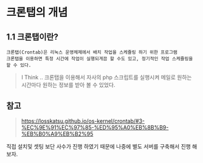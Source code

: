 # 크론탭의 개념

## 1.1 크론탭이란?
```
크론탭(Crontab)은 리눅스 운영체제에서 배치 작업을 스케쥴링 하기 위한 프로그램
크론탭을 이용하면 특정 시간에 작업이 실행되게끔 할 수도 있고, 정기적인 작업 스케쥴링을 할 수 있다.
```
> I Think .. 크론탭을 이용해서 자사의 php 스크립트를 실행시켜 메일로 원하는 시간마다 원하는 정보를 받아 볼 수 있었다.

## 참고
> https://losskatsu.github.io/os-kernel/crontab/#3-%EC%9E%91%EC%97%85-%ED%95%A0%EB%8B%B9-%EB%B0%A9%EB%B2%95

<p> 직접 설치및 셋팅 보단 사수가 진행 하였기 때문에 나중에 별도 서버를 구축해서 진행 해보자. </p>